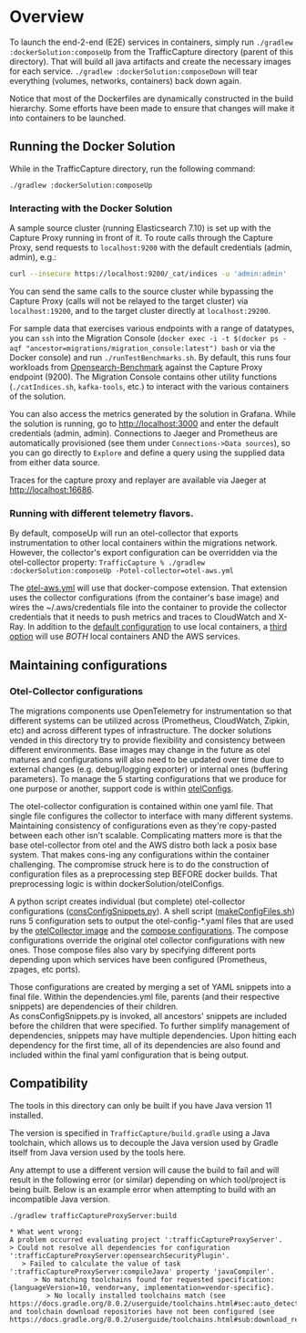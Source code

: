 # Overview

To launch the end-2-end (E2E) services in containers, simply run `./gradlew :dockerSolution:composeUp` from the
TrafficCapture directory (parent of this directory). That will build all java artifacts and create the necessary images
for each service.  `./gradlew :dockerSolution:composeDown` will tear everything (volumes, networks, containers) back
down again.

Notice that most of the Dockerfiles are dynamically constructed in the build hierarchy. Some efforts have been made
to ensure that changes will make it into containers to be launched.

## Running the Docker Solution

While in the TrafficCapture directory, run the following command:

`./gradlew :dockerSolution:composeUp`

### Interacting with the Docker Solution

A sample source cluster (running Elasticsearch 7.10) is set up with the Capture Proxy running in front of it. To route
calls through the Capture Proxy, send requests to `localhost:9200` with the default credentials (admin, admin), e.g.:
```sh
curl --insecure https://localhost:9200/_cat/indices -u 'admin:admin'
```

You can send the same calls to the source cluster while bypassing the Capture Proxy (calls will not be relayed to the
target cluster) via `localhost:19200`, and to the target cluster directly at `localhost:29200`.

For sample data that exercises various endpoints with a range of datatypes, you can `ssh` into the Migration Console
(`docker exec -i -t $(docker ps -aqf "ancestor=migrations/migration_console:latest") bash` or via the Docker console)
and run `./runTestBenchmarks.sh`. By default, this runs four workloads from
[Opensearch-Benchmark](https://github.com/opensearch-project/opensearch-benchmark) against the Capture Proxy endpoint
(9200). The Migration Console contains other utility functions (`./catIndices.sh`, `kafka-tools`, etc.) to interact
with the various containers of the solution.

You can also access the metrics generated by the solution in Grafana. While the solution is running, go to
[http://localhost:3000](http://localhost:3000/) and enter the default credentials (admin, admin). Connections to
Jaeger and Prometheus are automatically provisioned (see them under `Connections->Data sources`), so you can go
directly to `Explore` and define a query using the supplied data from either data source.

Traces for the capture proxy and replayer are available via Jaeger at [http://localhost:16686](http://localhost:16686).


### Running with different telemetry flavors.

By default, composeUp will run an otel-collector that exports instrumentation to other local containers within the
migrations network.  However, the collector's export configuration can be overridden via the otel-collector property:
`TrafficCapture % ./gradlew :dockerSolution:composeUp -Potel-collector=otel-aws.yml`

The [otel-aws.yml](src/main/docker/composeExtensions/otel-aws.yml) will use that docker-compose extension.
That extension uses the collector configurations (from the container's base image) and wires the ~/.aws/credentials
file into the container to provide the collector credentials that it needs to push metrics and traces to CloudWatch
and X-Ray.  In addition to the [default configuration](src/main/docker/composeExtensions/otel-prometheus-jaeger.yml)
to use local containers, a [third option](src/main/docker/composeExtensions/otel-everything.yml) will use _BOTH_ local
containers AND the AWS services.

## Maintaining configurations

### Otel-Collector configurations

The migrations components use OpenTelemetry for instrumentation so that different systems can be utilized across 
(Prometheus, CloudWatch, Zipkin, etc) and across different types of infrastructure.  The docker solutions vended 
in this directory try to provide flexibility and consistency between different environments.  Base images may 
change in the future as otel matures and configurations will also need to be updated over time due to external
changes (e.g. debug/logging exporter) or internal ones (buffering parameters).  To manage the 5 starting 
configurations that we produce for one purpose or another, support code is within [otelConfigs](otelConfigs).

The otel-collector configuration is contained within one yaml file.  That single file configures the collector 
to interface with many different systems.  Maintaining consistency of configurations even as they're 
copy-pasted between each other isn't scalable.  Complicating matters more is that the base
otel-collector from otel and the AWS distro both lack a posix base system.  That makes cons-ing any 
configurations within the container challenging.  The compromise struck here is to do the construction of 
configuration files as a preprocessing step BEFORE docker builds.  That preprocessing logic is within
dockerSolution/otelConfigs.

A python script creates individual (but complete) otel-collector configurations 
([consConfigSnippets.py](otelConfigs/consConfigSnippets.py)).
A shell script ([makeConfigFiles.sh](otelConfigs/makeConfigFiles.sh)) runs 5 configuration sets
to output the otel-config-*.yaml files that are used by the 
[otelCollector image](src/main/docker/otelCollector/Dockerfile) and the 
[compose configurations](src/main/docker/composeExtensions/).  The compose configurations override 
the original otel collector configurations with new ones.  Those compose files also vary by specifying
different ports depending upon which services have been configured (Prometheus, zpages, etc ports).

Those configurations are created by merging a set of YAML snippets into a final file.  Within the 
dependencies.yml file, parents (and their respective snippets) are dependencies of their children.  
As consConfigSnippets.py is invoked, all ancestors' snippets are included before the children that 
were specified.  To further simplify management of dependencies, snippets may have multiple dependencies.
Upon hitting each dependency for the first time, all of its dependencies are also found and included 
within the final yaml configuration that is being output.

## Compatibility

The tools in this directory can only be built if you have Java version 11 installed.

The version is specified in `TrafficCapture/build.gradle` using a Java toolchain, which allows us
to decouple the Java version used by Gradle itself from Java version used by the tools here.

Any attempt to use a different version will cause the build to fail and will result in the following error (or similar)
depending on which tool/project is being built. Below is an example error when attempting to build with an incompatible Java version.

```
./gradlew trafficCaptureProxyServer:build

* What went wrong:
A problem occurred evaluating project ':trafficCaptureProxyServer'.
> Could not resolve all dependencies for configuration ':trafficCaptureProxyServer:opensearchSecurityPlugin'.
   > Failed to calculate the value of task ':trafficCaptureProxyServer:compileJava' property 'javaCompiler'.
      > No matching toolchains found for requested specification: {languageVersion=10, vendor=any, implementation=vendor-specific}.
         > No locally installed toolchains match (see https://docs.gradle.org/8.0.2/userguide/toolchains.html#sec:auto_detection) and toolchain download repositories have not been configured (see https://docs.gradle.org/8.0.2/userguide/toolchains.html#sub:download_repositories).

```
